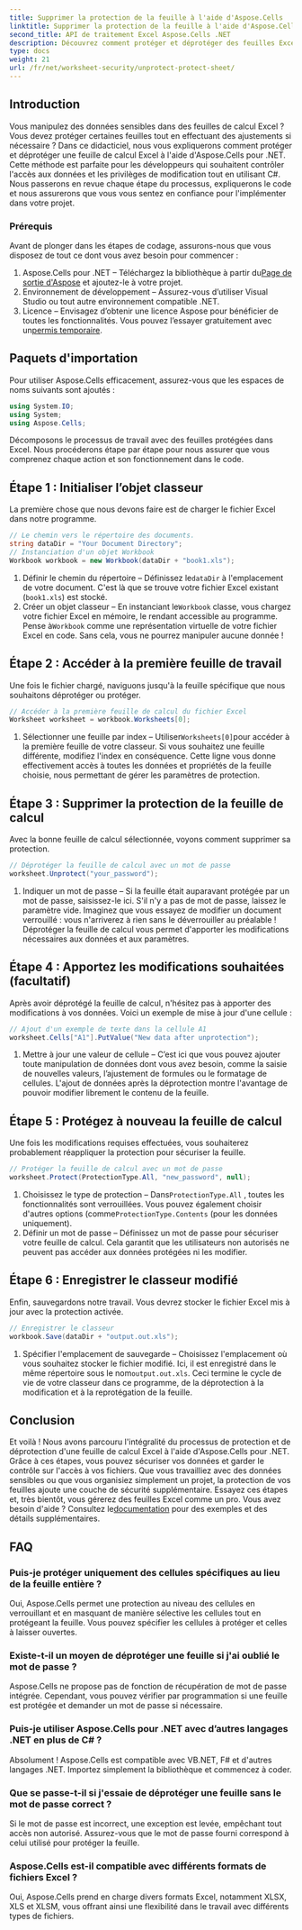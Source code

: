 ```yaml
---
title: Supprimer la protection de la feuille à l'aide d'Aspose.Cells
linktitle: Supprimer la protection de la feuille à l'aide d'Aspose.Cells
second_title: API de traitement Excel Aspose.Cells .NET
description: Découvrez comment protéger et déprotéger des feuilles Excel dans .NET à l'aide d'Aspose.Cells. Suivez ce guide étape par étape pour sécuriser vos feuilles de calcul.
type: docs
weight: 21
url: /fr/net/worksheet-security/unprotect-protect-sheet/
---
```

## Introduction
Vous manipulez des données sensibles dans des feuilles de calcul Excel ? Vous devez protéger certaines feuilles tout en effectuant des ajustements si nécessaire ? Dans ce didacticiel, nous vous expliquerons comment protéger et déprotéger une feuille de calcul Excel à l'aide d'Aspose.Cells pour .NET. Cette méthode est parfaite pour les développeurs qui souhaitent contrôler l'accès aux données et les privilèges de modification tout en utilisant C#. Nous passerons en revue chaque étape du processus, expliquerons le code et nous assurerons que vous vous sentez en confiance pour l'implémenter dans votre projet.
### Prérequis
Avant de plonger dans les étapes de codage, assurons-nous que vous disposez de tout ce dont vous avez besoin pour commencer :
1.  Aspose.Cells pour .NET – Téléchargez la bibliothèque à partir du[Page de sortie d'Aspose](https://releases.aspose.com/cells/net/) et ajoutez-le à votre projet.
2. Environnement de développement – Assurez-vous d’utiliser Visual Studio ou tout autre environnement compatible .NET.
3. Licence – Envisagez d’obtenir une licence Aspose pour bénéficier de toutes les fonctionnalités. Vous pouvez l’essayer gratuitement avec un[permis temporaire](https://purchase.aspose.com/temporary-license/).
## Paquets d'importation
Pour utiliser Aspose.Cells efficacement, assurez-vous que les espaces de noms suivants sont ajoutés :
```csharp
using System.IO;
using System;
using Aspose.Cells;
```
Décomposons le processus de travail avec des feuilles protégées dans Excel. Nous procéderons étape par étape pour nous assurer que vous comprenez chaque action et son fonctionnement dans le code.
## Étape 1 : Initialiser l’objet classeur
La première chose que nous devons faire est de charger le fichier Excel dans notre programme.
```csharp
// Le chemin vers le répertoire des documents.
string dataDir = "Your Document Directory";
// Instanciation d'un objet Workbook
Workbook workbook = new Workbook(dataDir + "book1.xls");
```
1.  Définir le chemin du répertoire – Définissez le`dataDir` à l'emplacement de votre document. C'est là que se trouve votre fichier Excel existant (`book1.xls`) est stocké.
2.  Créer un objet classeur – En instanciant le`Workbook` classe, vous chargez votre fichier Excel en mémoire, le rendant accessible au programme.
 Pense à`Workbook` comme une représentation virtuelle de votre fichier Excel en code. Sans cela, vous ne pourrez manipuler aucune donnée !
## Étape 2 : Accéder à la première feuille de travail
Une fois le fichier chargé, naviguons jusqu'à la feuille spécifique que nous souhaitons déprotéger ou protéger.
```csharp
// Accéder à la première feuille de calcul du fichier Excel
Worksheet worksheet = workbook.Worksheets[0];
```
1.  Sélectionner une feuille par index – Utiliser`Worksheets[0]`pour accéder à la première feuille de votre classeur. Si vous souhaitez une feuille différente, modifiez l'index en conséquence.
Cette ligne vous donne effectivement accès à toutes les données et propriétés de la feuille choisie, nous permettant de gérer les paramètres de protection.
## Étape 3 : Supprimer la protection de la feuille de calcul
Avec la bonne feuille de calcul sélectionnée, voyons comment supprimer sa protection.
```csharp
// Déprotéger la feuille de calcul avec un mot de passe
worksheet.Unprotect("your_password");
```
1. Indiquer un mot de passe – Si la feuille était auparavant protégée par un mot de passe, saisissez-le ici. S'il n'y a pas de mot de passe, laissez le paramètre vide.
Imaginez que vous essayez de modifier un document verrouillé : vous n'arriverez à rien sans le déverrouiller au préalable ! Déprotéger la feuille de calcul vous permet d'apporter les modifications nécessaires aux données et aux paramètres.
## Étape 4 : Apportez les modifications souhaitées (facultatif)
Après avoir déprotégé la feuille de calcul, n'hésitez pas à apporter des modifications à vos données. Voici un exemple de mise à jour d'une cellule :
```csharp
// Ajout d'un exemple de texte dans la cellule A1
worksheet.Cells["A1"].PutValue("New data after unprotection");
```
1. Mettre à jour une valeur de cellule – C’est ici que vous pouvez ajouter toute manipulation de données dont vous avez besoin, comme la saisie de nouvelles valeurs, l’ajustement de formules ou le formatage de cellules.
L'ajout de données après la déprotection montre l'avantage de pouvoir modifier librement le contenu de la feuille.
## Étape 5 : Protégez à nouveau la feuille de calcul
Une fois les modifications requises effectuées, vous souhaiterez probablement réappliquer la protection pour sécuriser la feuille.
```csharp
// Protéger la feuille de calcul avec un mot de passe
worksheet.Protect(ProtectionType.All, "new_password", null);
```
1.  Choisissez le type de protection – Dans`ProtectionType.All` , toutes les fonctionnalités sont verrouillées. Vous pouvez également choisir d'autres options (comme`ProtectionType.Contents` (pour les données uniquement).
2. Définir un mot de passe – Définissez un mot de passe pour sécuriser votre feuille de calcul. Cela garantit que les utilisateurs non autorisés ne peuvent pas accéder aux données protégées ni les modifier.
## Étape 6 : Enregistrer le classeur modifié
Enfin, sauvegardons notre travail. Vous devrez stocker le fichier Excel mis à jour avec la protection activée.
```csharp
// Enregistrer le classeur
workbook.Save(dataDir + "output.out.xls");
```
1.  Spécifier l'emplacement de sauvegarde – Choisissez l'emplacement où vous souhaitez stocker le fichier modifié. Ici, il est enregistré dans le même répertoire sous le nom`output.out.xls`.
Ceci termine le cycle de vie de votre classeur dans ce programme, de la déprotection à la modification et à la reprotégation de la feuille.

## Conclusion
Et voilà ! Nous avons parcouru l'intégralité du processus de protection et de déprotection d'une feuille de calcul Excel à l'aide d'Aspose.Cells pour .NET. Grâce à ces étapes, vous pouvez sécuriser vos données et garder le contrôle sur l'accès à vos fichiers. 
 Que vous travailliez avec des données sensibles ou que vous organisiez simplement un projet, la protection de vos feuilles ajoute une couche de sécurité supplémentaire. Essayez ces étapes et, très bientôt, vous gérerez des feuilles Excel comme un pro. Vous avez besoin d'aide ? Consultez le[documentation](https://reference.aspose.com/cells/net/) pour des exemples et des détails supplémentaires.
## FAQ
### Puis-je protéger uniquement des cellules spécifiques au lieu de la feuille entière ?  
Oui, Aspose.Cells permet une protection au niveau des cellules en verrouillant et en masquant de manière sélective les cellules tout en protégeant la feuille. Vous pouvez spécifier les cellules à protéger et celles à laisser ouvertes.
### Existe-t-il un moyen de déprotéger une feuille si j'ai oublié le mot de passe ?  
Aspose.Cells ne propose pas de fonction de récupération de mot de passe intégrée. Cependant, vous pouvez vérifier par programmation si une feuille est protégée et demander un mot de passe si nécessaire.
### Puis-je utiliser Aspose.Cells pour .NET avec d’autres langages .NET en plus de C# ?  
Absolument ! Aspose.Cells est compatible avec VB.NET, F# et d'autres langages .NET. Importez simplement la bibliothèque et commencez à coder.
### Que se passe-t-il si j'essaie de déprotéger une feuille sans le mot de passe correct ?  
Si le mot de passe est incorrect, une exception est levée, empêchant tout accès non autorisé. Assurez-vous que le mot de passe fourni correspond à celui utilisé pour protéger la feuille.
### Aspose.Cells est-il compatible avec différents formats de fichiers Excel ?  
Oui, Aspose.Cells prend en charge divers formats Excel, notamment XLSX, XLS et XLSM, vous offrant ainsi une flexibilité dans le travail avec différents types de fichiers.
